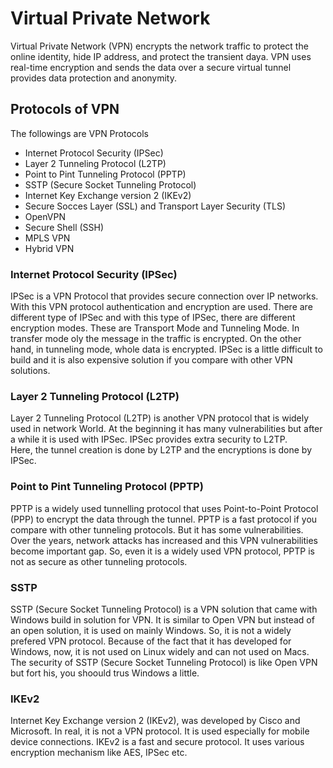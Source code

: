 # Virtual Private Network 

Virtual Private Network (VPN) encrypts the network traffic to protect the online identity, hide IP address, and protect the transient daya. 
VPN uses real-time encryption and sends the data over a secure virtual tunnel provides data protection and anonymity. 
 
## Protocols of VPN

The followings are VPN Protocols

* Internet Protocol Security (IPSec)
* Layer 2 Tunneling Protocol (L2TP)
* Point to Pint Tunneling Protocol (PPTP)
* SSTP (Secure Socket Tunneling Protocol)
* Internet Key Exchange version 2 (IKEv2)
* Secure Socces Layer (SSL) and Transport Layer Security (TLS)
* OpenVPN
* Secure Shell (SSH)
* MPLS VPN
* Hybrid VPN

### Internet Protocol Security (IPSec)
 
IPSec is a VPN Protocol that provides secure connection over IP networks. 
With this VPN protocol authentication and encryption are used.
There are different type of IPSec and with this type of IPSec, there are different encryption modes. 
These are Transport Mode and Tunneling Mode. In transfer mode oly the message in the traffic is encrypted. On the other hand, in tunneling mode, whole data is encrypted.
IPSec is a little difficult to build and it is also expensive solution if you compare with other VPN solutions.

### Layer 2 Tunneling Protocol (L2TP)
 
Layer 2 Tunneling Protocol (L2TP) is another VPN protocol that is widely used in network World. 
At the beginning it has many vulnerabilities but after a while it is used with IPSec. IPSec provides extra security to L2TP.  
Here, the tunnel creation is done by L2TP and the encryptions is done by IPSec.

### Point to Pint Tunneling Protocol (PPTP)
 
PPTP is a widely used  tunnelling protocol that uses Point-to-Point Protocol (PPP) to encrypt the data through the tunnel. 
PPTP is a fast protocol if you compare with other tunneling protocols. 
But it has some vulnerabilities. Over the years, network attacks has increased and this VPN vulnerabilities become important gap. 
So, even it is a widely used VPN protocol, PPTP is not as secure as other tunneling protocols. 

### SSTP
 
SSTP (Secure Socket Tunneling Protocol) is a VPN solution that came with Windows build in solution for VPN. 
It is similar to Open VPN but instead of an open solution, it is used on mainly Windows. 
So, it is not a widely prefered VPN protocol.
Because of the fact that it has developed for Windows, now, it is not used on Linux widely and can not used on Macs.
The security of SSTP (Secure Socket Tunneling Protocol) is like Open VPN but fort his, you shoould trus Windows a little.

### IKEv2
 
Internet Key Exchange version 2 (IKEv2), was developed by Cisco and Microsoft. 
In real, it is not a VPN protocol. It is used especially for mobile device connections.
IKEv2 is a fast and secure protocol. It uses various encryption mechanism like AES, IPSec etc.